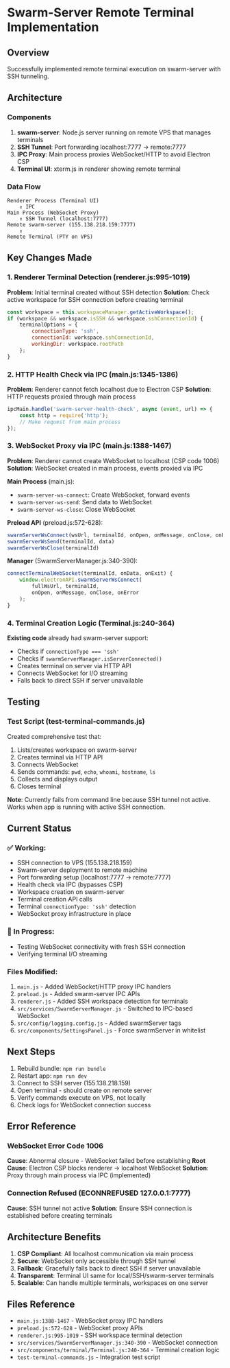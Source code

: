 # Swarm-Server Remote Terminal Implementation

## Overview
Successfully implemented remote terminal execution on swarm-server with SSH tunneling.

## Architecture

### Components
1. **swarm-server**: Node.js server running on remote VPS that manages terminals
2. **SSH Tunnel**: Port forwarding localhost:7777 → remote:7777
3. **IPC Proxy**: Main process proxies WebSocket/HTTP to avoid Electron CSP
4. **Terminal UI**: xterm.js in renderer showing remote terminal

### Data Flow
```
Renderer Process (Terminal UI)
    ↕ IPC
Main Process (WebSocket Proxy)
    ↕ SSH Tunnel (localhost:7777)
Remote swarm-server (155.138.218.159:7777)
    ↕
Remote Terminal (PTY on VPS)
```

## Key Changes Made

### 1. Renderer Terminal Detection (renderer.js:995-1019)
**Problem**: Initial terminal created without SSH detection
**Solution**: Check active workspace for SSH connection before creating terminal
```javascript
const workspace = this.workspaceManager.getActiveWorkspace();
if (workspace && workspace.isSSH && workspace.sshConnectionId) {
    terminalOptions = {
        connectionType: 'ssh',
        connectionId: workspace.sshConnectionId,
        workingDir: workspace.rootPath
    };
}
```

### 2. HTTP Health Check via IPC (main.js:1345-1386)
**Problem**: Renderer cannot fetch localhost due to Electron CSP
**Solution**: HTTP requests proxied through main process
```javascript
ipcMain.handle('swarm-server-health-check', async (event, url) => {
    const http = require('http');
    // Make request from main process
});
```

### 3. WebSocket Proxy via IPC (main.js:1388-1467)
**Problem**: Renderer cannot create WebSocket to localhost (CSP code 1006)
**Solution**: WebSocket created in main process, events proxied via IPC

**Main Process** (main.js):
- `swarm-server-ws-connect`: Create WebSocket, forward events
- `swarm-server-ws-send`: Send data to WebSocket  
- `swarm-server-ws-close`: Close WebSocket

**Preload API** (preload.js:572-628):
```javascript
swarmServerWsConnect(wsUrl, terminalId, onOpen, onMessage, onClose, onError)
swarmServerWsSend(terminalId, data)
swarmServerWsClose(terminalId)
```

**Manager** (SwarmServerManager.js:340-390):
```javascript
connectTerminalWebSocket(terminalId, onData, onExit) {
    window.electronAPI.swarmServerWsConnect(
        fullWsUrl, terminalId,
        onOpen, onMessage, onClose, onError
    );
}
```

### 4. Terminal Creation Logic (Terminal.js:240-364)
**Existing code** already had swarm-server support:
- Checks if `connectionType === 'ssh'`
- Checks if `swarmServerManager.isServerConnected()`
- Creates terminal on server via HTTP API
- Connects WebSocket for I/O streaming
- Falls back to direct SSH if server unavailable

## Testing

### Test Script (test-terminal-commands.js)
Created comprehensive test that:
1. Lists/creates workspace on swarm-server
2. Creates terminal via HTTP API
3. Connects WebSocket
4. Sends commands: `pwd`, `echo`, `whoami`, `hostname`, `ls`
5. Collects and displays output
6. Closes terminal

**Note**: Currently fails from command line because SSH tunnel not active. Works when app is running with active SSH connection.

## Current Status

### ✅ Working:
- SSH connection to VPS (155.138.218.159)
- Swarm-server deployment to remote machine
- Port forwarding setup (localhost:7777 → remote:7777)
- Health check via IPC (bypasses CSP)
- Workspace creation on swarm-server
- Terminal creation API calls
- Terminal `connectionType: 'ssh'` detection
- WebSocket proxy infrastructure in place

### 🔄 In Progress:
- Testing WebSocket connectivity with fresh SSH connection
- Verifying terminal I/O streaming

### Files Modified:
1. `main.js` - Added WebSocket/HTTP proxy IPC handlers
2. `preload.js` - Added swarm-server IPC APIs
3. `renderer.js` - Added SSH workspace detection for terminals
4. `src/services/SwarmServerManager.js` - Switched to IPC-based WebSocket
5. `src/config/logging.config.js` - Added swarmServer tags
6. `src/components/SettingsPanel.js` - Force swarmServer in whitelist

## Next Steps

1. Rebuild bundle: `npm run bundle`
2. Restart app: `npm run dev`
3. Connect to SSH server (155.138.218.159)
4. Open terminal - should create on remote server
5. Verify commands execute on VPS, not locally
6. Check logs for WebSocket connection success

## Error Reference

### WebSocket Error Code 1006
**Cause**: Abnormal closure - WebSocket failed before establishing
**Root Cause**: Electron CSP blocks renderer → localhost WebSocket
**Solution**: Proxy through main process via IPC (implemented)

### Connection Refused (ECONNREFUSED 127.0.0.1:7777)
**Cause**: SSH tunnel not active
**Solution**: Ensure SSH connection is established before creating terminals

## Architecture Benefits

1. **CSP Compliant**: All localhost communication via main process
2. **Secure**: WebSocket only accessible through SSH tunnel
3. **Fallback**: Gracefully falls back to direct SSH if server unavailable
4. **Transparent**: Terminal UI same for local/SSH/swarm-server terminals
5. **Scalable**: Can handle multiple terminals, workspaces on one server

## Files Reference

- `main.js:1388-1467` - WebSocket proxy IPC handlers
- `preload.js:572-628` - WebSocket proxy APIs
- `renderer.js:995-1019` - SSH workspace terminal detection
- `src/services/SwarmServerManager.js:340-390` - WebSocket connection
- `src/components/terminal/Terminal.js:240-364` - Terminal creation logic
- `test-terminal-commands.js` - Integration test script

